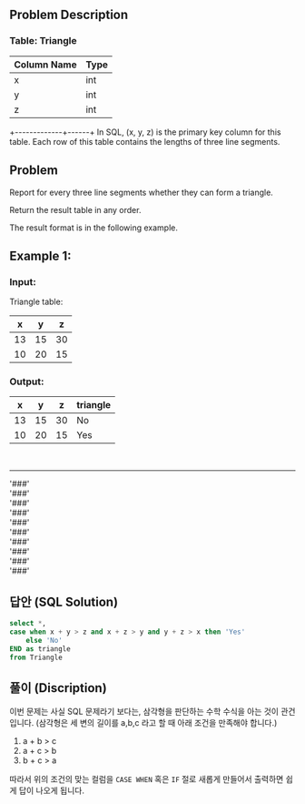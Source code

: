## Problem Description

### Table: Triangle


| Column Name | Type |
|-------------|------|
| x           | int  |
| y           | int  |
| z           | int  |
+-------------+------+
In SQL, (x, y, z) is the primary key column for this table.
Each row of this table contains the lengths of three line segments.
 
## Problem

Report for every three line segments whether they can form a triangle.  

Return the result table in any order.  

The result format is in the following example.

 

## Example 1:

### Input: 
Triangle table:

| x  | y  | z  |
|----|----|----|
| 13 | 15 | 30 |
| 10 | 20 | 15 |

### Output: 

| x  | y  | z  | triangle |
|----|----|----|----------|
| 13 | 15 | 30 | No       |
| 10 | 20 | 15 | Yes      |



<br/>

---
'###'  
'###'  
'###'  
'###'  
'###'  
'###'  
'###'  
'###'  
'###'  
'###'  

## 답안 (SQL Solution)

```sql
select *,
case when x + y > z and x + z > y and y + z > x then 'Yes'
    else 'No'
END as triangle
from Triangle
```

## 풀이 (Discription)
이번 문제는 사실 SQL 문제라기 보다는, 삼각형을 판단하는 수학 수식을 아는 것이 관건입니다. (삼각형은 세 변의 길이를 a,b,c 라고 할 때 아래 조건을 만족해야 합니다.)   
1.	a + b > c
2.	a + c > b
3.	b + c > a

따라서 위의 조건의 맞는 컬럼을 `CASE WHEN` 혹은 `IF` 절로 새롭게 만들어서 출력하면 쉽게 답이 나오게 됩니다.

